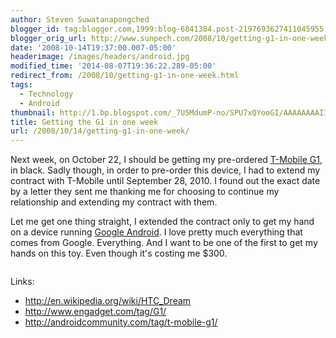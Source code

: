 ```yaml
---
author: Steven Suwatanapongched
blogger_id: tag:blogger.com,1999:blog-6841384.post-2197693627411045955
blogger_orig_url: http://www.sunpech.com/2008/10/getting-g1-in-one-week.html
date: '2008-10-14T19:37:00.007-05:00'
headerimage: /images/headers/android.jpg
modified_time: '2014-08-07T19:36:22.289-05:00'
redirect_from: /2008/10/getting-g1-in-one-week.html
tags:
  - Technology
  - Android
thumbnail: http://1.bp.blogspot.com/_7U5MdumP-no/SPU7xQYooGI/AAAAAAAAIIg/wbhjqnijWfE/s600/g1.jpg
title: Getting the G1 in one week
url: /2008/10/14/getting-g1-in-one-week/
---
```



Next week, on October 22, I should be getting my pre-ordered <a href="http://www.t-mobileg1.com/">T-Mobile G1</a>, in black.  Sadly though, in order to pre-order this device, I had to extend my contract with T-Mobile until September 28, 2010.  I found out the exact date by a letter they sent me thanking me for choosing to continue my relationship and extending my contract with them.

Let me get one thing straight, I extended the contract only to get my hand on a device running <a href="http://en.wikipedia.org/wiki/Android_(mobile_device_platform)">Google Android</a>.  I love pretty much everything that comes from Google.  Everything.  And I want to be one of the first to get my hands on this toy.  Even though it's costing me $300.

<img   src="http://1.bp.blogspot.com/_7U5MdumP-no/SPU7xQYooGI/AAAAAAAAIIg/wbhjqnijWfE/s400/g1.jpg" alt="" border="0" id="BLOGGER_PHOTO_ID_5257173857422844002" />

Links:

<ul>
  <li><a href="http://en.wikipedia.org/wiki/HTC_Dream">http://en.wikipedia.org/wiki/HTC_Dream</a></li>
  <li><a href="http://www.engadget.com/tag/G1/">http://www.engadget.com/tag/G1/</a></li>
  <li><a href="http://androidcommunity.com/tag/t-mobile-g1/">http://androidcommunity.com/tag/t-mobile-g1/</a></li>
</ul>